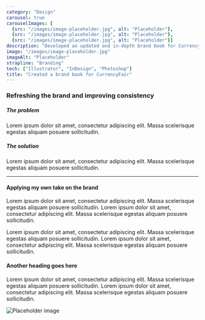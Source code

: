 ```yaml
---
category: "Design"
carousel: true
carouselImages: [
  {src: "/images/image-placeholder.jpg", alt: "Placeholder"}, 
  {src: "/images/image-placeholder.jpg", alt: "Placeholder"}, 
  {src: "/images/image-placeholder.jpg", alt: "Placeholder"}]
description: "Developed an updated and in-depth brand book for CurrencyFair, to improve consistency across the brand as we began to scale and enter more countries."
image: "/images/image-placeholder.jpg"
imageAlt: "Placeholder"
strapline: "Branding"
tech: ["Illustrator", "InDesign", "Photoshop"]
title: "Created a brand book for CurrencyFair"
---
```


### Refreshing the brand and improving consistency

##### The problem
Lorem ipsum dolor sit amet, consectetur adipiscing elit. Massa scelerisque egestas aliquam posuere sollicitudin.

##### The solution
Lorem ipsum dolor sit amet, consectetur adipiscing elit. Massa scelerisque egestas aliquam posuere sollicitudin.

---

#### Applying my own take on the brand
Lorem ipsum dolor sit amet, consectetur adipiscing elit. Massa scelerisque egestas aliquam posuere sollicitudin. Lorem ipsum dolor sit amet, consectetur adipiscing elit. Massa scelerisque egestas aliquam posuere sollicitudin.

Lorem ipsum dolor sit amet, consectetur adipiscing elit. Massa scelerisque egestas aliquam posuere sollicitudin. Lorem ipsum dolor sit amet, consectetur adipiscing elit. Massa scelerisque egestas aliquam posuere sollicitudin.

#### Another heading goes here
Lorem ipsum dolor sit amet, consectetur adipiscing elit. Massa scelerisque egestas aliquam posuere sollicitudin. Lorem ipsum dolor sit amet, consectetur adipiscing elit. Massa scelerisque egestas aliquam posuere sollicitudin.

![Placeholder image](/images/image-placeholder.jpg?height=300)